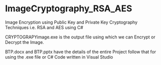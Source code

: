 # ImageCryptography_RSA_AES
Image Encryption using Public Key and Private Key Cryptography Techniques i.e. RSA and AES using C#

CRYPTOGRAPYimage.exe is the output file using which we can Encrypt or Decrypt the Image.

BTP.docx and BTP.pptx have the details of the entire Project follow that for using the .exe file or C# Code written in Visual Studio
